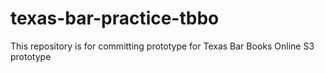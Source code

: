 # texas-bar-practice-tbbo
This repository is for committing prototype for Texas Bar Books Online S3 prototype
